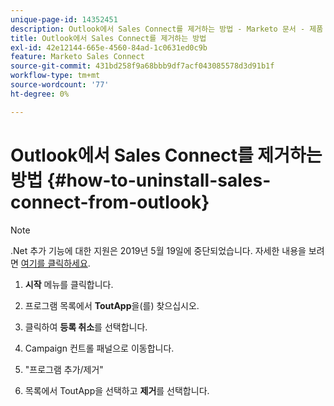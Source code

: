 ```yaml
---
unique-page-id: 14352451
description: Outlook에서 Sales Connect를 제거하는 방법 - Marketo 문서 - 제품 설명서
title: Outlook에서 Sales Connect를 제거하는 방법
exl-id: 42e12144-665e-4560-84ad-1c0631ed0c9b
feature: Marketo Sales Connect
source-git-commit: 431bd258f9a68bbb9df7acf043085578d3d91b1f
workflow-type: tm+mt
source-wordcount: '77'
ht-degree: 0%

---
```


# Outlook에서 Sales Connect를 제거하는 방법 {#how-to-uninstall-sales-connect-from-outlook}

>[!NOTE]
>
>.Net 추가 기능에 대한 지원은 2019년 5월 19일에 중단되었습니다. 자세한 내용을 보려면 [여기를 클릭하세요](https://nation.marketo.com/docs/DOC-7028-end-of-life-outlook-net-add-in-for-toutappmarketo-sales-connect).

1. **시작** 메뉴를 클릭합니다.

1. 프로그램 목록에서 **ToutApp**&#x200B;을(를) 찾으십시오.

1. 클릭하여 **등록 취소**&#x200B;를 선택합니다.

1. Campaign 컨트롤 패널으로 이동합니다.

1. &quot;프로그램 추가/제거&quot;

1. 목록에서 ToutApp을 선택하고 **제거**&#x200B;를 선택합니다.
